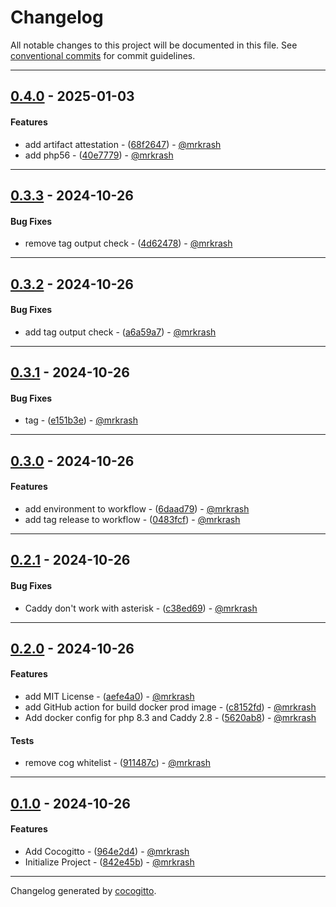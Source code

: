 # Changelog
All notable changes to this project will be documented in this file. See [conventional commits](https://www.conventionalcommits.org/) for commit guidelines.

- - -
## [0.4.0](https://github.com/mrkrash/Docker/compare/40e7779d3b79adce1e6e928d1aff7b9a11d2ec8a..0.4.0) - 2025-01-03
#### Features
- add artifact attestation - ([68f2647](https://github.com/mrkrash/Docker/commit/68f26473d62c889de17c5602df5acfdc3bfbad34)) - [@mrkrash](https://github.com/mrkrash)
- add php56 - ([40e7779](https://github.com/mrkrash/Docker/commit/40e7779d3b79adce1e6e928d1aff7b9a11d2ec8a)) - [@mrkrash](https://github.com/mrkrash)

- - -

## [0.3.3](https://github.com/mrkrash/Docker/compare/4d62478e74e5084c4bcddc6dab3c2dcaad8420c9..0.3.3) - 2024-10-26
#### Bug Fixes
- remove tag output check - ([4d62478](https://github.com/mrkrash/Docker/commit/4d62478e74e5084c4bcddc6dab3c2dcaad8420c9)) - [@mrkrash](https://github.com/mrkrash)

- - -

## [0.3.2](https://github.com/mrkrash/Docker/compare/a6a59a735de895ff2445031a123c69211b608045..0.3.2) - 2024-10-26
#### Bug Fixes
- add tag output check - ([a6a59a7](https://github.com/mrkrash/Docker/commit/a6a59a735de895ff2445031a123c69211b608045)) - [@mrkrash](https://github.com/mrkrash)

- - -

## [0.3.1](https://github.com/mrkrash/Docker/compare/e151b3e5656a2dc60675e00f3a488dd8c6331aea..0.3.1) - 2024-10-26
#### Bug Fixes
- tag - ([e151b3e](https://github.com/mrkrash/Docker/commit/e151b3e5656a2dc60675e00f3a488dd8c6331aea)) - [@mrkrash](https://github.com/mrkrash)

- - -

## [0.3.0](https://github.com/mrkrash/Docker/compare/0483fcf35ecff45abed0441f7c895379814b663f..0.3.0) - 2024-10-26
#### Features
- add environment to workflow - ([6daad79](https://github.com/mrkrash/Docker/commit/6daad79dfaad939500c1896df30b3299b66c873f)) - [@mrkrash](https://github.com/mrkrash)
- add tag release to workflow - ([0483fcf](https://github.com/mrkrash/Docker/commit/0483fcf35ecff45abed0441f7c895379814b663f)) - [@mrkrash](https://github.com/mrkrash)

- - -

## [0.2.1](https://github.com/mrkrash/Docker/compare/32f896bdfdc1af3eb9f37008ab1fd898129bdcb6..0.2.1) - 2024-10-26
#### Bug Fixes
- Caddy don't work with asterisk - ([c38ed69](https://github.com/mrkrash/Docker/commit/c38ed69ea3641dd2ac9f24b7415019611d4915b3)) - [@mrkrash](https://github.com/mrkrash)

- - -

## [0.2.0](https://github.com/mrkrash/Docker/compare/81dd74d8b8992ce028a1b3fef76f1fef3614f51c..0.2.0) - 2024-10-26
#### Features
- add MIT License - ([aefe4a0](https://github.com/mrkrash/Docker/commit/aefe4a0ce4a39ea0b110875515c622f56a67f9d2)) - [@mrkrash](https://github.com/mrkrash)
- add GitHub action for build docker prod image - ([c8152fd](https://github.com/mrkrash/Docker/commit/c8152fdc79643c6ba902dd972304c8fea9f87721)) - [@mrkrash](https://github.com/mrkrash)
- Add docker config for php 8.3 and Caddy 2.8 - ([5620ab8](https://github.com/mrkrash/Docker/commit/5620ab877b5bb43a092b55d0a46aaf127009a729)) - [@mrkrash](https://github.com/mrkrash)
#### Tests
- remove cog whitelist - ([911487c](https://github.com/mrkrash/Docker/commit/911487ce4daa25881b4f26b5b34bd0d6e16fa923)) - [@mrkrash](https://github.com/mrkrash)

- - -

## [0.1.0](https://github.com/mrkrash/Docker/compare/842e45b4a4a956f7f3f61891e3df79d115a03325..0.1.0) - 2024-10-26
#### Features
- Add Cocogitto - ([964e2d4](https://github.com/mrkrash/Docker/commit/964e2d4306f5573e4d80069ef97594ab03139496)) - [@mrkrash](https://github.com/mrkrash)
- Initialize Project - ([842e45b](https://github.com/mrkrash/Docker/commit/842e45b4a4a956f7f3f61891e3df79d115a03325)) - [@mrkrash](https://github.com/mrkrash)

- - -

Changelog generated by [cocogitto](https://github.com/cocogitto/cocogitto).